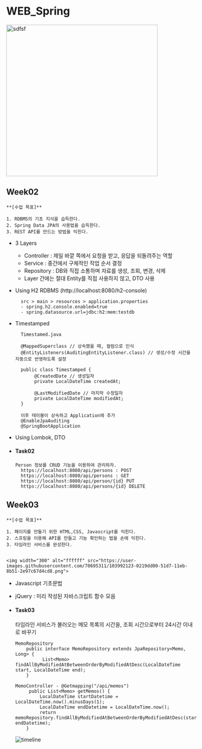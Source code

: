 # WEB_Spring


<img width="400" alt="sdfsf" src="https://user-images.githubusercontent.com/70695311/103991607-42c52680-51d6-11eb-9cf4-082865c9d0b2.png">


## Week02

    **[수업 목표]**

    1. RDBMS의 기초 지식을 습득한다.
    2. Spring Data JPA의 사용법을 습득한다.
    3. REST API를 만드는 방법을 익힌다.

- 3 Layers 
   * Controller : 제일 바깥 쪽에서 요청을 받고, 응답을 되돌려주는 역할  
   * Service : 중간에서 구체적인 작업 순서 결정
   * Repository : DB와 직접 소통하며 자료를 생성, 조회, 변경, 삭제
   * Layer 간에는 절대 Entity를 직접 사용하지 않고, DTO 사용
    
- Using H2 RDBMS (http://localhost:8080/h2-console)

        src > main > resources > application.properties
        - spring.h2.console.enabled=true
        - spring.datasource.url=jdbc:h2:mem:testdb
- Timestamped
        
        Timestamed.java
        
        @MappedSuperclass // 상속했을 때, 컬럼으로 인식
        @EntityListeners(AuditingEntityListener.class) // 생성/수정 시간을 자동으로 반영하도록 설정
        
        public class Timestamped {
             @CreatedDate // 생성일자
             private LocalDateTime createdAt;

             @LastModifiedDate // 마지막 수정일자
             private LocalDateTime modifiedAt;
        }
        
        이후 테이블이 상속하고 Application에 추가
        @EnableJpaAuditing
        @SpringBootApplication
        
- Using Lombok, DTO

- #### Task02
    
      Person 정보를 CRUD 기능을 이용하여 관리하자. 
        https://localhost:8080/api/persons : POST
        https://localhost:8080/api/persons : GET
        https://localhost:8080/api/person/{id} PUT
        https://localhost:8080/api/persons/{id} DELETE
  
  
## Week03
  
    **[수업 목표]**

    1. 페이지를 만들기 위한 HTML,CSS, Javascript를 익힌다.
    2. 스프링을 이용해 API를 만들고 기능 확인하는 법을 손에 익힌다.
    3. 타임라인 서비스를 완성한다.

        
    <img width="300" alt="ffffff" src="https://user-images.githubusercontent.com/70695311/103992123-0219dd00-51d7-11eb-8b51-2e97c67d4cd8.png">
 
 - Javascript 기초문법
        
- jQuery : 미리 작성된 자바스크립트 함수 모음


- #### Task03
    
    타임라인 서비스가 불러오는 메모 목록의 시간을, 조회 시간으로부터 24시간 이내로 바꾸기
    
      MemoRepository 
          public interface MemoRepository extends JpaRepository<Memo, Long> {                    
                List<Memo> findAllByModifiedAtBetweenOrderByModifiedAtDesc(LocalDateTime start, LocalDateTime end);
          }
          
      MemoController - @Getmapping("/api/memos")      
           public List<Memo> getMemos() {  
               LocalDateTime startDatetime = LocalDateTime.now().minusDays(1);
               LocalDateTime endDatetime = LocalDateTime.now();
               return memoRepository.findAllByModifiedAtBetweenOrderByModifiedAtDesc(startDatetime, endDatetime);
          }
          
    ![timeline](https://user-images.githubusercontent.com/70695311/103992908-27f3b180-51d8-11eb-87c7-346bb66d49a3.gif)

